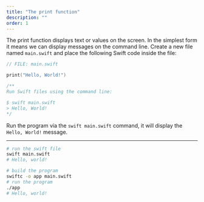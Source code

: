```yaml
---
title: "The print function"
description: ""
order: 1
---
```


The print function displays text or values on the screen. In the simplest form it means we can display messages on the command line. Create a new file named `main.swift` and place the following Swift code inside the file:

```swift
// FILE: main.swift

print("Hello, World!")

/**
Run Swift files using the command line:

$ swift main.swift
> Hello, World!
*/
```

Run the program via the `swift main.swift` command, it will display the `Hello, World!` message. 

---

```sh
# run the swift file
swift main.swift
# Hello, world!

# build the program
swiftc -o app main.swift
# run the program
./app
# Hello, world!
```